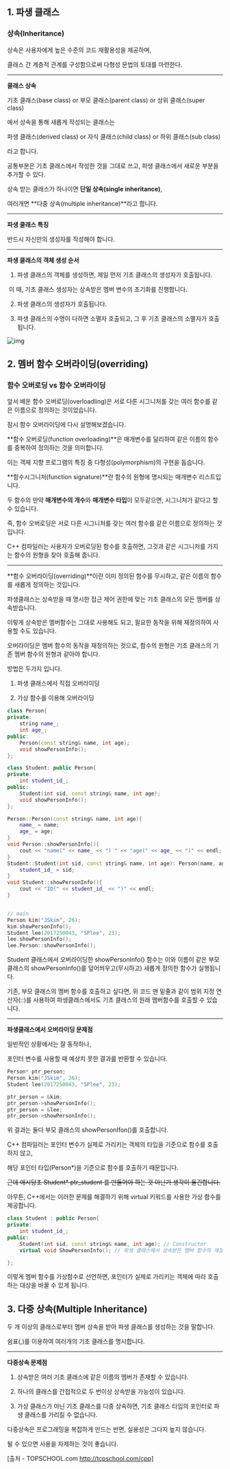 ## 1. 파생 클래스

### 상속(Inheritance)

상속은 사용자에게 높은 수준의 코드 재활용성을 제공하며,

클래스 간 계층적 관계를 구성함으로써 다형성 문법의 토대를 마련한다.



---

**클래스 상속**

기초 클래스(base class) or 부모 클래스(parent class) or 상위 클래스(super class)

에서 상속을 통해 새롭게 작성되는 클래스는

파생 클래스(derived class) or 자식 클래스(child class) or 하위 클래스(sub class)

라고 합니다.



공통부분은 기초 클래스에서 작성한 것을 그대로 쓰고, 파생 클래스에서 새로운 부분을 추가할 수 있다.

상속 받는 클래스가 하나이면 **단일 상속(single inheritance)**,

여러개면 **다중 상속(multiple inheritance)**라고 합니다.



---

**파생 클래스 특징**

반드시 자신만의 생성자를 작성해야 합니다.



---

**파생 클래스의 객체 생성 순서**

1) 파생 클래스의 객체를 생성하면, 제일 먼저 기초 클래스의 생성자가 호출됩니다.

​	이 때, 기초 클래스 생성자는 상속받은 멤버 변수의 초기화를 진행합니다.

2) 파생 클래스의 생성자가 호출됩니다.

3) 파생 클래스의 수명이 다하면 소멸자 호출되고, 그 후 기초 클래스의 소멸자가 호출됩니다.

![img](https://i.ibb.co/SJtf8j1/image.png)





## 2. 멤버 함수 오버라이딩(overriding)

### **함수 오버로딩 vs  함수 오버라이딩**



앞서 배운 함수 오버로딩(overloadling)은 서로 다른 시그니처를 갖는 여러 함수를 같은 이름으로 정의하는 것이었습니다.

잠시 함수 오버라이딩에 다시 설명해보겠습니다.

**함수 오버로딩(function overloading)**은 매개변수를 달리하여 같은 이름의 함수를 중복하여 정의하는 것을 의미합니다.

이는 객체 지향 프로그램의 특징 중 다형성(polymorphism)의 구현을 돕습니다.



**함수시그니처(function signature)**란 함수의 원형에 명시되는 매개변수 리스트입니다.

두 함수의 만약 **매개변수의 개수**와 **매개변수 타입**이 모두같으면, 시그니처가 같다고 할 수 있습니다.

즉, 함수 오버로딩은 서로 다른 시그니처를 갖는 여러 함수를 같은 이름으로 정의하는 것입니다.

C++ 컴파일러는 사용자가 오버로딩된 함수를 호출하면, 그것과 같은 시그니처를 가지는 함수의 원형을 찾아 호출해 줍니다.

---



**함수 오버라이딩(overriding)**이란 이미 정의된 함수를 무시하고, 같은 이름의 함수를 새롭게 정의하는 것입니다.

파생클래스는 상속받을 때 명시한 접근 제어 권한에 맞는 기초 클래스의 모든 멤버를 상속받습니다.

이렇게 상속받은 멤버함수는 그대로 사용해도 되고, 필요한 동작을 위해 재정의하여 사용할 수도 있습니다.

오버라이딩은 멤버 함수의 동작을 재정의하는 것으로, 함수의 원형은 기초 클래스의 기존 멤버 함수의 원형과 같아야 합니다.

방법은 두가지 입니다.

1) 파생 클래스에서 직접 오버라이딩

2) 가상 함수를 이용해 오버라이딩



```c++
class Person{
private:
    string name_;
    int age_;
public:
    Person(const string& name, int age);
    void showPersonInfo();
};

class Student: public Person{
private:
    int student_id_;
public:
    Student(int sid, const string& name, int age);
    void showPersonInfo();
};

Person::Person(const string& name, int age){
    name_ = name;
    age_ = age;
}
void Person::showPersonInfo(){
    cout << "name(" << name_ << ") " << "age(" << age_ << ")" << endl;
}
Student::Student(int sid, const string& name, int age): Person(name, age){
    student_id_ = sid;
}
void Student::showPersonInfo(){
    cout << "ID(" << student_id_ << ")" << endl;
}


// main
Person kim("JSkim", 26);
kim.showPersonInfo();
Student lee(2017250043, "SPlee", 23);
lee.showPersonInfo();
lee.Person::showPersonInfo();
```

Student 클래스에서 오버라이딩한 showPersonInfo() 함수는 이와 이름이 같은 부모 클래스의 showPersonInfo()를 덮어씌우고(무시하고) 새롭게 정의한 함수가 실행됩니다.

기존, 부모 클래스의 멤버 함수를 호출하고 싶다면, 위 코드 맨 밑줄과 같이 범위 지정 연산자(::)를 사용하여 파생클래스에서도 기초 클래스의 원래 멤버함수를 호출할 수 있습니다.



---

**파생클래스에서 오버라이딩 문제점**

일반적인 상황에서는 잘 동작하나,

포인터 변수를 사용할 때 예상치 못한 결과를 반환할 수 있습니다.



```c++
Person* ptr_person;
Person kim("JSkim", 26);
Student lee(2017250043, "SPlee", 23);

ptr_person = &kim;
ptr_person->showPersonInfo();
ptr_person = &lee;
ptr_person->showPersonInfo();
```

위 결과는 둘다 부모 클래스의 showPersonIfon()를 호출합니다.

C++ 컴파일러는 포인터 변수가 실제로 가리키는 객체의 타입을 기준으로 함수를 호출하지 않고,

해당 포인터 타입(Person*)을 기준으로 함수를 호출하기 때문입니다.

~~근데 애시당초 Student* ptr_student 를 만들어야 하는 것 아닌가 생각이 들긴합니다.~~



아무튼, C++에서는 이러한 문제를 해결하기 위해 virtual 키워드를 사용한 가상 함수를 제공합니다.

```c++
class Student : public Person{
private:
    int student_id_;
public:
    Student(int sid, const string& name, int age); // Constructor
    virtual void ShowPersonInfo(); // 파생 클래스에서 상속받은 멤버 함수의 재정의

};
```



이렇게 멤버 함수를 가상함수로 선언하면, 포인터가 실제로 가리키는 객체에 따라 호출하는 대상을 바꿀 수 있게 됩니다.







## 3. 다중 상속(Multiple Inheritance)

두 개 이상의 클래스로부터 멤버 상속을 받아 파생 클래스를 생성하는 것을 말합니다.

쉼표(,)를 이용하여 여러개의 기초 클래스를 명시합니다.



---

**다중상속 문제점**

1) 상속받은 여러 기초 클래스에 같은 이름의 멤버가 존재할 수 있습니다.

2) 하나의 클래스를 간접적으로 두 번이상 상속받을 가능성이 있습니다.

3) 가상 클래스가 아닌 기초 클래스를 다중 상속하면, 기초 클래스 타입의 포인터로 파생 클래스를 가리킬 수 없습니다.



다중상속은 프로그래밍을 복잡하게 만드는 반면, 실용성은 그다지 높지 않습니다.

될 수 있으면 사용을 자제하는 것이 좋습니다.



[출처 - TOPSCHOOL.com http://tcpschool.com/cpp]